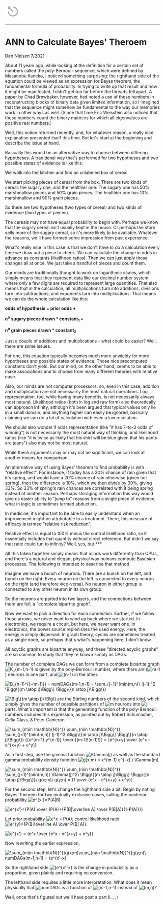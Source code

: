 ﻿<a href="../index.html"><img src="../back.png"></a>

---

# ANN to Calculate Bayes' Theroem

Dan Nielsen 7/2021

About 11 years ago, while looking at the definition for a certain set of numbers called the poly-Bernoulli sequence, which were defined by Masanobu Kaneko, I noticed something surprising: the righthand side of the equation could be viewed as an expression for Bayes theorem, the fundamental formula of probability. In trying to write up that result and how it might be manifested, I didn't get too far before the threads fell apart. A paper by Chad Brewbaker, however, had noted a use of these numbers in reconstructing blocks of binary data given limited information, so I imagined that the sequence might somehow be fundamental to the way our memories work in other ways as well. (Since that time Eric Weisstein also noticed that these numbers count the binary matrices for which all eigenvalues are positive real numbers.)

Well, this notion returned recently, and, for whatever reason, a really nice explanation presented itself this time. But let's start at the beginning and describe the issue at hand.

Basically this would be an alternative way to choose between differing hypotheses. A traditional way that's performed for two hypotheses and two possible states of evidence is like this:

We walk into the kitchen and find an unlabeled box of cereal.

We start picking pieces of cereal from the box. There are two kinds of cereal: the sugary one, and the healthier one. The sugary one has 50% marshmallow pieces and 50% grain pieces. The healthier one has 10% marshmallow and 90% grain pieces.

So there are two hypotheses (two types of cereal) and two kinds of evidence (two types of pieces).

The cereals may not have equal probability to begin with. Perhaps we know that the sugary cereal isn't usually kept in the house. Or perhaps the store sells more of the sugary cereal, so it's more likely to be available. Whatever the reasons, we'll have formed some impression from past experience.

What's really nice in this case is that we don't have to do a calculation every time we draw out a piece to check. We can calculate the change in odds in advance as constants (likelihood ratios). Then we can just apply those changes all at once. We just take a handful of pieces and count them.

Our minds are traditionally thought to work on logarithmic scales, which simply means that they represent data like our decimal number system, where only a few digits are required to represent large quantities. That also means that in the calculation, all multiplications turn into additions; divisions turn into subtractions; and exponents turn into multiplications. That means we can do the whole calculation like this:

**odds of hypothesis = prior odds +**

**n<sup>o</sup> sugary pieces drawn * constant<sub>1</sub> +**

**n<sup>o</sup> grain pieces drawn * constant<sub>2</sub>**

Just a couple of additions and multiplications - what could be easier? Well, there are some issues.

For one, this equation typically becomes much more unwieldy for more hypotheses and possible states of evidence. Those nice precomputed constants don't yield. But our mind, on the other hand, seems to be able to make associations and to choose from many different theories with relative ease.

Also, our minds are not computer processors, so, even in this case, addition and multiplication are not necessarily the most natural operations. Log representation, too, while having many benefits, is not necessarily always most natural. Likelihood ratios (both in log and raw form) also theoretically can approach infinity, although it's been argued that typical values only lie in a small domain, and anything higher can easily be ignored, basically claiming we can do a lot of calculation with even a low resolution.

We should also wonder if odds representation (like "it has 7-to-3 odds of winning") is not necessarily the most natural way of thinking, and likelihood ratios (like "it is twice as likely that his shirt will be blue given that his pants are jeans") also may not be most natural.

While these arguments may or may not be significant, we can look at another means for comparison.

An alternative way of using Bayes' theorem to find probability is with "relative effect". For instance, if today has a 30% chance of rain given that it's spring, and would have a 20% chance of rain otherwise (given not spring), then the difference is 10%, which we then divide by 30%, giving 33%. So 33% of spring's rain chances are correlated with it being spring instead of another season. Perhaps storaging information this way would give us easier ability to "jump to" reasons from a single piece of evidence, what in logic is sometimes termed abduction.

In medicine, it's important to be able to easily understand when an improvement might be attributable to a treatment. There, this measure of efficacy is termed "relative risk reduction".

Relative effect is equal to 100% minus the control likelihood ratio, so it essentially includes that quantity without direct reference. But didn't we say that ratio could run to infinity? Well, yes, but ***.

All this taken together simply means that minds work differently than CPUs, and there's a natural and elegant physical way humans compute Bayesian processes. The following is intended to describe that method.

Imagine we have a bunch of neurons. There are a bunch on the left, and bunch on the right. Every neuron on the left is connected to every neuron on the right (and therefore vice-versa). No neuron in either group is connected to any other neuron in its own group.

So the neurons are parted into two layers, and the connections between them are full, a "complete bipartite graph".

Now we want to pick a direction for each connection. Further, if we follow those arrows, we never want to wind up back where we started. In electronics, we require a circuit, but here, we never want one. In electronics, the power source replenishes the used energy. Here, the energy is simply dispersed. In graph theory, cycles are sometimes treated as a single node, so perhaps that's what's happening here, I don't know.

All acyclic graphs are bipartite anyway, and these "directed acyclic graphs" are so common to study that they're known simply as DAGs.

The number of complete DAGs we can form from a complete bipartite graph <img src="https://i.upmath.me/svg/K_%7Bm-1%2Cn-1%7D" alt="K_{m-1,n-1}" /> is given by the poly-Bernoulli number, where there are (<img src="https://i.upmath.me/svg/m-1" alt="m-1" />) neurons in one part, and <img src="https://i.upmath.me/svg/(n-1)" alt="(n-1)" /> in the other.

<img src="https://i.upmath.me/svg/B_%7Bn-1%7D%5E%7B(-(m-1))%7D%20%3D%20numDAGs(m-1%2Cn-1)%20%3D%20%5Csum_%7Bj%3D1%7D%5E%7Bmin(m%2Cn)%7D%20(j-1)!%5E2%20%5CBigg%5C%7B%7Bm%20%5Catop%20j%7D%5CBigg%5C%7D%20%5CBigg%5C%7B%7Bn%20%5Catop%20j%7D%5CBigg%5C%7D%7D" alt="B_{n-1}^{(-(m-1))} = numDAGs(m-1,n-1) = \sum_{j=1}^{min(m,n)} (j-1)!^2 \Bigg\{{m \atop j}\Bigg\} \Bigg\{{n \atop j}\Bigg\}}" />

<img src="https://i.upmath.me/svg/%5CBig%5C%7B%7Bm%20%5Catop%20j%7D%7B%5CBig%5C%7D" alt="\Big\{{m \atop j}{\Big\}" /> are the Stirling numbers of the second kind, which simply gives the number of possible partitions of <img src="https://i.upmath.me/svg/m" alt="m" /> neurons into <img src="https://i.upmath.me/svg/j" alt="j" /> parts. What's important is that the generating function of the poly-Bernoulli numbers includes this expression, as pointed out by Robert Schumacher, Celia Glass, & Peter Cameron.

<img src="https://i.upmath.me/svg/%5Csum_%7Bm%5Cin%20%5Cmathbb%7BN%7D%7D%5E%7B%7D%20%5Csum_%7Bn%5Cin%20%5Cmathbb%7BN%7D%7D%5E%7B%7D%20%5Csum_%7Bj%3D1%7D%5E%7Bmin(m%2Cn)%7D%20(j-1)!%5E2%20%5CBigg%5C%7B%7Bm%20%5Catop%20j%7D%5CBigg%5C%7D%20%5CBigg%5C%7B%7Bn%20%5Catop%20j%7D%5CBigg%5C%7D%7D%20%7B%7Bx%5E%7Bm-1%7D%20y%5E%7Bn-1%7D%7D%20%5Cover%20%7B(m-1)!(n-1)!%7D%7D%20%3D%20%7Be%5E%7Bx%2By%7D%20%5Cover%20%7Be%5Ex%20-%20e%5E%7Bx%2By%7D%20%2B%20e%5Ey%7D%7D" alt="\sum_{m\in \mathbb{N}}^{} \sum_{n\in \mathbb{N}}^{} \sum_{j=1}^{min(m,n)} (j-1)!^2 \Bigg\{{m \atop j}\Bigg\} \Bigg\{{n \atop j}\Bigg\}} {{x^{m-1} y^{n-1}} \over {(m-1)!(n-1)!}} = {e^{x+y} \over {e^x - e^{x+y} + e^y}}" />

As a first step, use the gamma function <img src="https://i.upmath.me/svg/%5CGamma(j)" alt="\Gamma(j)" /> as well as the standard gamma probability density function <img src="https://i.upmath.me/svg/g(x%3Bm)%20%3D%20x%5E%7Bm-1%7D%20e%5E%7B-x%7D%20%2F%20%5CGamma(m)" alt="g(x;m) = x^{m-1} e^{-x} / \Gamma(m)" />.

<img src="https://i.upmath.me/svg/%5Csum_%7Bm%5Cin%20%5Cmathbb%7BN%7D%7D%5E%7B%7D%20%5Csum_%7Bn%5Cin%20%5Cmathbb%7BN%7D%7D%5E%7B%7D%20%5Csum_%7Bj%3D1%7D%5E%7Bmin(m%2Cn)%7D%20%5CGamma(j)%5E2%5C%20%5CBigg%5C%7B%7Bm%20%5Catop%20j%7D%5CBigg%5C%7D%20%5CBigg%5C%7B%7Bn%20%5Catop%20j%7D%5CBigg%5C%7D%7D%5C%20g(x%3Bm)%5C%20g(y%3Bn)%20%3D%20%7B1%20%5Cover%20%7Be%5Ex%20-%20e%5E%7Bx%2By%7D%20%2B%20e%5Ey%7D%7D" alt="\sum_{m\in \mathbb{N}}^{} \sum_{n\in \mathbb{N}}^{} \sum_{j=1}^{min(m,n)} \Gamma(j)^2\ \Bigg\{{m \atop j}\Bigg\} \Bigg\{{n \atop j}\Bigg\}}\ g(x;m)\ g(y;n) = {1 \over {e^x - e^{x+y} + e^y}}" />

For the second step, let's change the righthand side a bit. Begin by noting Bayes' theorem for two mutually exclusive cases, calling the posterior probability <img src="https://i.upmath.me/svg/e%5E%7Bx'%7D%3DP(A%7CB)" alt="e^{x'}=P(A|B)" />.

<img src="https://i.upmath.me/svg/e%5E%7Bx'%7D%3D%7BP(A)%20%5Cover%20%7BP(A)%2B%7BP(B%7C%5Coverline%20A)%20%5Cover%20P(B%7CA)%7D(1-P(A))%7D%7D" alt="e^{x'}={P(A) \over {P(A)+{P(B|\overline A) \over P(B|A)}(1-P(A))}}" />

Let prior probability <img src="https://i.upmath.me/svg/e%5Ex%20%3D%20P(A)" alt="e^x = P(A)" />; control likelihood ratio <img src="https://i.upmath.me/svg/e%5E%7By%7D%3D%7BP(B%7C%5Coverline%20A)%20%5Cover%20P(B%7C%20A)%7D" alt="e^{y}={P(B|\overline A) \over P(B| A)}" />.

<img src="https://i.upmath.me/svg/e%5E%7Bx'%7D%20%3D%20%7Be%5Ex%20%5Cover%20%7Be%5Ex%20-%20e%5E%7Bx%2By%7D%20%2B%20e%5Ey%7D%7D" alt="e^{x'} = {e^x \over {e^x - e^{x+y} + e^y}}" />

Now rewriting the earlier expression,

<img src="https://i.upmath.me/svg/%5Csum_%7Bm%5Cin%20%5Cmathbb%7BN%7D%7D%5E%7B%7Dg(x%3Bm)%5Csum_%7Bn%5Cin%20%5Cmathbb%7BN%7D%7D%5E%7B%7Dg(y%3Bn)%5C%20numDAGs(m-1%2Cn-1)%20%3D%20%7Be%5E%7Bx'-x%7D" alt="\sum_{m\in \mathbb{N}}^{}g(x;m)\sum_{n\in \mathbb{N}}^{}g(y;n)\ numDAGs(m-1,n-1) = {e^{x'-x}" />

So the righthand side <img src="https://i.upmath.me/svg/%7Be%5E%7Bx'-x%7D" alt="{e^{x'-x}" /> is the change in probability as a proportion, given plainly and requiring no conversion.

The lefthand side requires a little more interpretation. What does it mean physically that <img src="https://i.upmath.me/svg/numDAGs" alt="numDAGs" /> is a function of <img src="https://i.upmath.me/svg/(m-1%2Cn-1)" alt="(m-1,n-1)" /> instead of <img src="https://i.upmath.me/svg/(m%2Cn)" alt="(m,n)" />?

Well, once that's figured out we'll have post a part II... ;)

